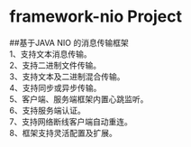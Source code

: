 
# framework-nio Project
##基于JAVA NIO 的消息传输框架<br/>
1、支持文本消息传输。<br/>
2、支持二进制文件传输。<br/>
3、支持文本及二进制混合传输。<br/>
4、支持同步或异步传输。<br/>
5、客户端、服务端框架内置心跳监听。<br/>
6、支持服务端认证。<br/>
7、支持网络断线客户端自动重连。<br/>
8、框架支持灵活配置及扩展。<br/>
